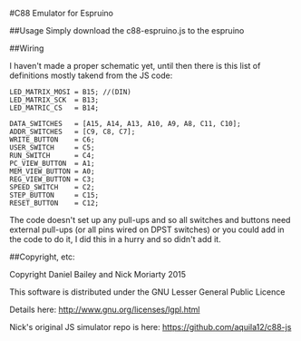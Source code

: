 #C88 Emulator for Espruino

##Usage
Simply download the c88-espruino.js to the espruino

##Wiring

I haven't made a proper schematic yet, until then there is this list of definitions mostly takend from the JS code:

```
LED_MATRIX_MOSI = B15; //(DIN)
LED_MATRIX_SCK  = B13;
LED_MATRIC_CS   = B14;

DATA_SWITCHES   = [A15, A14, A13, A10, A9, A8, C11, C10];
ADDR_SWITCHES   = [C9, C8, C7];
WRITE_BUTTON    = C6;
USER_SWITCH     = C5;
RUN_SWITCH      = C4;
PC_VIEW_BUTTON  = A1;
MEM_VIEW_BUTTON = A0;
REG_VIEW_BUTTON = C3;
SPEED_SWITCH    = C2;
STEP_BUTTON     = C15;
RESET_BUTTON    = C12;
```

The code doesn't set up any pull-ups and so all switches and buttons need external pull-ups (or all pins wired on DPST switches) or you could add in the code to do it, I did this in a hurry and so didn't add it.

##Copyright, etc:

Copyright Daniel Bailey and Nick Moriarty 2015

This software is distributed under the GNU Lesser General Public Licence

Details here: http://www.gnu.org/licenses/lgpl.html


Nick's original JS simulator repo is here: https://github.com/aquila12/c88-js
